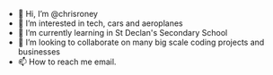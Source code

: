 - 👋 Hi, I’m @chrisroney
- 👀 I’m interested in tech, cars and aeroplanes
- 🌱 I’m currently learning in St Declan's Secondary School
- 💞️ I’m looking to collaborate on many big scale coding projects and businesses
- 📫 How to reach me email.

<!---
ChrisRoney/ChrisRoney is a ✨ special ✨ repository because its `README.md` (this file) appears on your GitHub profile.
You can click the Preview link to take a look at your changes.
--->
